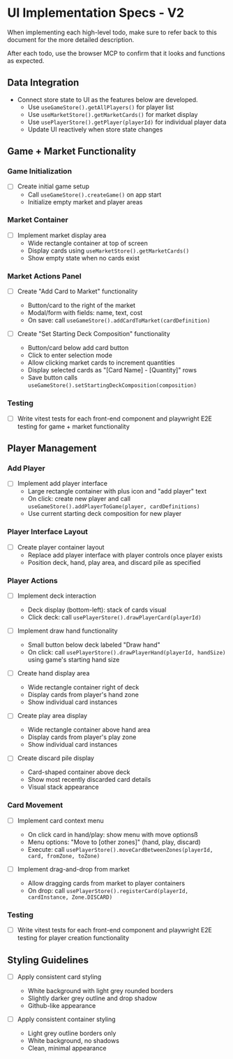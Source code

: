 # UI Implementation Specs - V2
When implementing each high-level todo, make sure to refer back to this document for the more detailed description.

After each todo, use the browser MCP to confirm that it looks and functions as expected.

## Data Integration
- Connect store state to UI as the features below are developed.
  - Use `useGameStore().getAllPlayers()` for player list
  - Use `useMarketStore().getMarketCards()` for market display
  - Use `usePlayerStore().getPlayer(playerId)` for individual player data
  - Update UI reactively when store state changes 



## Game + Market Functionality

### Game Initialization
- [ ] Create initial game setup
  - Call `useGameStore().createGame()` on app start
  - Initialize empty market and player areas

### Market Container
- [ ] Implement market display area
  - Wide rectangle container at top of screen
  - Display cards using `useMarketStore().getMarketCards()`
  - Show empty state when no cards exist

### Market Actions Panel
- [ ] Create "Add Card to Market" functionality
  - Button/card to the right of the market
  - Modal/form with fields: name, text, cost
  - On save: call `useGameStore().addCardToMarket(cardDefinition)`

- [ ] Create "Set Starting Deck Composition" functionality
  - Button/card below add card button
  - Click to enter selection mode
  - Allow clicking market cards to increment quantities
  - Display selected cards as "[Card Name] - [Quantity]" rows
  - Save button calls `useGameStore().setStartingDeckComposition(composition)`

### Testing
- [ ] Write vitest tests for each front-end component and playwright E2E testing for game + market functionality


## Player Management

### Add Player
- [ ] Implement add player interface
  - Large rectangle container with plus icon and "add player" text
  - On click: create new player and call `useGameStore().addPlayerToGame(player, cardDefinitions)`
  - Use current starting deck composition for new player

### Player Interface Layout
- [ ] Create player container layout
  - Replace add player interface with player controls once player exists
  - Position deck, hand, play area, and discard pile as specified

### Player Actions
- [ ] Implement deck interaction
  - Deck display (bottom-left): stack of cards visual
  - Click deck: call `usePlayerStore().drawPlayerCard(playerId)`

- [ ] Implement draw hand functionality
  - Small button below deck labeled "Draw hand" 
  - On click: call `usePlayerStore().drawPlayerHand(playerId, handSize)` using game's starting hand size

- [ ] Create hand display area
  - Wide rectangle container right of deck
  - Display cards from player's hand zone
  - Show individual card instances

- [ ] Create play area display
  - Wide rectangle container above hand area
  - Display cards from player's play zone
  - Show individual card instances

- [ ] Create discard pile display
  - Card-shaped container above deck
  - Show most recently discarded card details
  - Visual stack appearance

### Card Movement
- [ ] Implement card context menu
  - On click card in hand/play: show menu with move optionsß
  - Menu options: "Move to [other zones]" (hand, play, discard)
  - Execute: call `usePlayerStore().moveCardBetweenZones(playerId, card, fromZone, toZone)`

- [ ] Implement drag-and-drop from market
  - Allow dragging cards from market to player containers
  - On drop: call `usePlayerStore().registerCard(playerId, cardInstance, Zone.DISCARD)`

### Testing
- [ ] Write vitest tests for each front-end component and playwright E2E testing for player creation functionality



## Styling Guidelines
- [ ] Apply consistent card styling
  - White background with light grey rounded borders
  - Slightly darker grey outline and drop shadow
  - Github-like appearance

- [ ] Apply consistent container styling  
  - Light grey outline borders only
  - White background, no shadows
  - Clean, minimal appearance